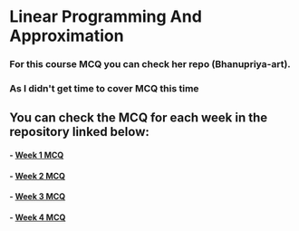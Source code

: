 # Linear Programming And Approximation

### For this course MCQ you can check her repo (Bhanupriya-art).
### As I didn't get time to cover MCQ this time



## You can check the MCQ for each week in the repository linked below:

#### - [Week 1 MCQ](https://github.com/Bhanupriya-art/CSE408-Coursera-Answers/tree/main/Approximation%20Algorithms%20and%20Linear%20Programming/Week%201)
#### - [Week 2 MCQ](https://github.com/Bhanupriya-art/CSE408-Coursera-Answers/tree/main/Approximation%20Algorithms%20and%20Linear%20Programming/Week%202)
#### - [Week 3 MCQ](https://github.com/Bhanupriya-art/CSE408-Coursera-Answers/tree/main/Approximation%20Algorithms%20and%20Linear%20Programming/Week%203)
#### - [Week 4 MCQ](https://github.com/Bhanupriya-art/CSE408-Coursera-Answers/tree/main/Approximation%20Algorithms%20and%20Linear%20Programming/Week%204)


